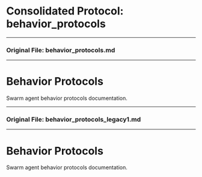 # Consolidated Protocol: behavior_protocols


---
### Original File: behavior_protocols.md
---
# Behavior Protocols

Swarm agent behavior protocols documentation.


---
### Original File: behavior_protocols_legacy1.md
---
# Behavior Protocols

Swarm agent behavior protocols documentation.

